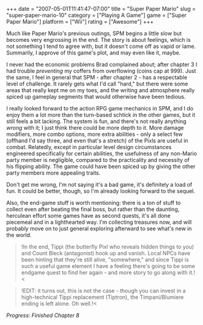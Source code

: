 +++
date = "2007-05-01T11:41:47-07:00"
title = "Super Paper Mario"
slug = "super-paper-mario-10"
category = ["Playing A Game"]
game = ["Super Paper Mario"]
platform = ["Wii"]
rating = ["Awesome"]
+++

Much like Paper Mario's previous outings, SPM begins a little slow but becomes very engrossing in the end.  The story is about feelings, which is not something I tend to agree with, but it doesn't come off as vapid or lame.  Summarily, I approve of this game's plot, and may even like it, maybe.

I never had the economic problems Brad complained about; after chapter 3 I had trouble <i>preventing</i> my coffers from overflowing (coins cap at 999).  Just the same, I feel in general that SPM - after chapter 2 - has a respectable level of challenge.  It rarely gets what I'd call "hard," but there were some areas that really kept me on my toes, and the writing and atmosphere really spiced up gameplay segments that would otherwise have been tedious.

I really looked forward to the action RPG game mechanics in SPM, and I do enjoy them a lot more than the turn-based schtick in the other games, but it still feels a bit lacking.  The system is fun, and there's not really anything <i>wrong</i> with it; I just think there could be more depth to it.  More damage modifiers, more combo options, more extra abilities - only a select few (offhand I'd say three, and even that's a stretch) of the Pixls are useful in combat.  Relatedly, except in particular level design circumstances engineered specifically for certain abilities, the usefulness of any non-Mario party member is negligible, compared to the practicality and necessity of his flipping ability.  The game could have been spiced up by giving the other party members more appealing traits.

Don't get me wrong, I'm not saying it's a bad game, it's definitely a load of fun.  It could be better, though, so I'm already looking forward to the sequel.

Also, the end-game stuff is worth mentioning: there is a ton of stuff to collect even after beating the final boss, but rather than the daunting, herculean effort some games have as second quests, it's all done piecemeal and in a lighthearted way.  I'm collecting treasures now, and will probably move on to just general exploring afterward to see what's new in the world.

>!In the end, Tippi (the butterfly Pixl who reveals hidden things to you) and Count Bleck (antagonist) hook up and vanish.  Local NPCs have been hinting that they're still alive, "somewhere," and since Tippi is such a useful game element I have a feeling there's going to be some endgame quest to find her again - and more story to go along with it.!<

>!EDIT: it turns out, this is not the case - though you can invest in a high-technical Tippi replacement (Tiptron), the Timpani/Blumiere ending is left alone.  Oh well.!<

<i>Progress: Finished Chapter 8</i>